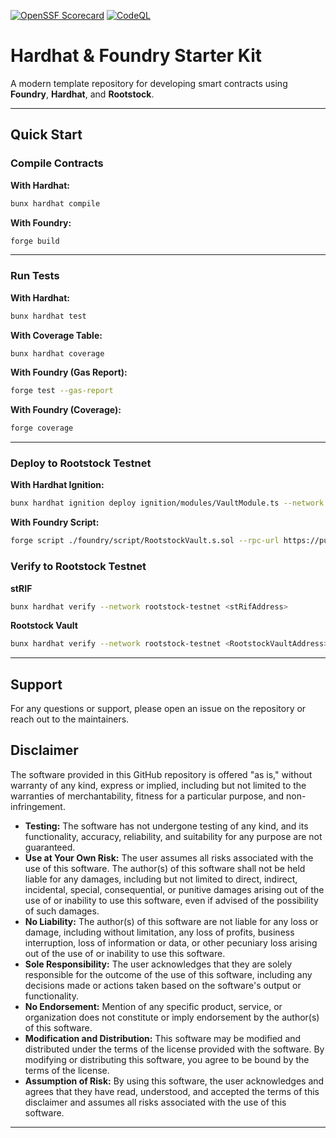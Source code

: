 [![OpenSSF Scorecard](https://api.scorecard.dev/projects/github.com/rsksmart/foundry-hardhat-webinar/badge)](https://scorecard.dev/viewer/?uri=github.com/rsksmart/foundry-hardhat-webinar)
[![CodeQL](https://github.com/rsksmart/foundry-hardhat-webinar/workflows/CodeQL/badge.svg)](https://github.com/rsksmart/foundry-hardhat-webinar/actions?query=workflow%3ACodeQL)

# Hardhat & Foundry Starter Kit

A modern template repository for developing smart contracts using **Foundry**, **Hardhat**, and **Rootstock**.

---

## Quick Start

### Compile Contracts

**With Hardhat:**

```bash
bunx hardhat compile
```

**With Foundry:**

```bash
forge build
```

---

### Run Tests

**With Hardhat:**

```bash
bunx hardhat test
```

**With Coverage Table:**

```bash
bunx hardhat coverage
```

**With Foundry (Gas Report):**

```bash
forge test --gas-report
```

**With Foundry (Coverage):**

```bash
forge coverage
```

---

### Deploy to Rootstock Testnet

**With Hardhat Ignition:**

```bash
bunx hardhat ignition deploy ignition/modules/VaultModule.ts --network rootstock-testnet
```

**With Foundry Script:**

```bash
forge script ./foundry/script/RootstockVault.s.sol --rpc-url https://public-node.testnet.rsk.co --broadcast 
```

### Verify to Rootstock Testnet

**stRIF**

```bash
bunx hardhat verify --network rootstock-testnet <stRifAddress>
```

**Rootstock Vault**

```bash
bunx hardhat verify --network rootstock-testnet <RootstockVaultAddress> <stRifAddress>
```

---

## Support

For any questions or support, please open an issue on the repository or reach out to the maintainers.

## Disclaimer

The software provided in this GitHub repository is offered "as is," without warranty of any kind, express or implied, including but not limited to the warranties of merchantability, fitness for a particular purpose, and non-infringement.

- **Testing:** The software has not undergone testing of any kind, and its functionality, accuracy, reliability, and suitability for any purpose are not guaranteed.
- **Use at Your Own Risk:** The user assumes all risks associated with the use of this software. The author(s) of this software shall not be held liable for any damages, including but not limited to direct, indirect, incidental, special, consequential, or punitive damages arising out of the use of or inability to use this software, even if advised of the possibility of such damages.
- **No Liability:** The author(s) of this software are not liable for any loss or damage, including without limitation, any loss of profits, business interruption, loss of information or data, or other pecuniary loss arising out of the use of or inability to use this software.
- **Sole Responsibility:** The user acknowledges that they are solely responsible for the outcome of the use of this software, including any decisions made or actions taken based on the software's output or functionality.
- **No Endorsement:** Mention of any specific product, service, or organization does not constitute or imply endorsement by the author(s) of this software.
- **Modification and Distribution:** This software may be modified and distributed under the terms of the license provided with the software. By modifying or distributing this software, you agree to be bound by the terms of the license.
- **Assumption of Risk:** By using this software, the user acknowledges and agrees that they have read, understood, and accepted the terms of this disclaimer and assumes all risks associated with the use of this software.

---
